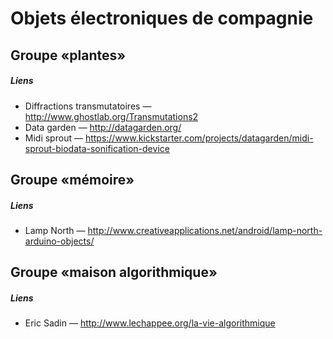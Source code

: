 # Objets électroniques de compagnie

## Groupe «plantes»
##### Liens
* Diffractions transmutatoires — http://www.ghostlab.org/Transmutations2
* Data garden — http://datagarden.org/
* Midi sprout — https://www.kickstarter.com/projects/datagarden/midi-sprout-biodata-sonification-device

## Groupe «mémoire»
##### Liens
* Lamp North — http://www.creativeapplications.net/android/lamp-north-arduino-objects/

## Groupe «maison algorithmique»
##### Liens
* Eric Sadin — http://www.lechappee.org/la-vie-algorithmique
